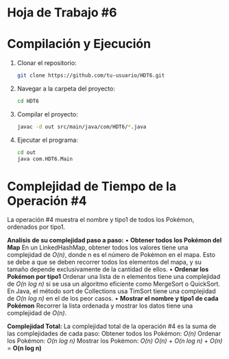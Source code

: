 # Hoja de Trabajo #6

# Compilación y Ejecución
1. Clonar el repositorio:
    ```bash 
    git clone https://github.com/tu-usuario/HDT6.git

2. Navegar a la carpeta del proyecto:
    ```bash 
    cd HDT6

3. Compilar el proyecto:
    ```bash 
    javac -d out src/main/java/com/HDT6/*.java

4. Ejecutar el programa:
    ```bash 
    cd out
    java com.HDT6.Main

# Complejidad de Tiempo de la Operación #4
La operación #4 muestra el nombre y tipo1 de todos los Pokémon, ordenados por tipo1.

**Analísis de su complejidad paso a paso:**
    • **Obtener todos los Pokémon del Map**
        En un LinkedHashMap, obtener todos los valores tiene una complejidad de *O(n)*, donde n es el número de Pokémon en el mapa. Esto se debe a que se deben recorrer todos los elementos del mapa, y su tamaño depende exclusivamente de la cantidad de ellos.
    • **Ordenar los Pokémon por tipo1**
        Ordenar una lista de n elementos tiene una complejidad de *O(n log n)* si se usa un algoritmo eficiente como MergeSort o QuickSort. En Java, el método sort de Collections usa TimSort tiene una complejidad de *O(n log n)* en el de los peor casos.
    • **Mostrar el nombre y tipo1 de cada Pokémon**
        Recorrer la lista ordenada y mostrar los datos tiene una complejidad de *O(n)*.

**Complejidad Total:** La complejidad total de la operación #4 es la suma de las complejidades de cada paso:
    Obtener todos los Pokémon: *O(n)*
    Ordenar los Pokémon: *O(n log n)*
    Mostrar los Pokémon: *O(n)*
    *O(n)* + *O(n log n)* + *O(n)* = **O(n log n)**
